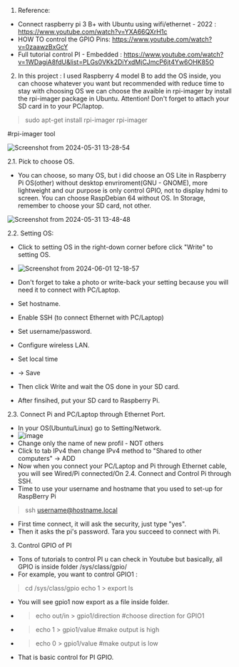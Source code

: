 1. Reference:
- Connect raspberry pi 3 B+ with Ubuntu using wifi/ethernet - 2022 : https://www.youtube.com/watch?v=YXA66QXrH1c
- HOW TO control the GPIO Pins: https://www.youtube.com/watch?v=0zaawzBxGcY
- Full tutorial control PI - Embedded : https://www.youtube.com/watch?v=1WDagiA8fdU&list=PLGs0VKk2DiYxdMjCJmcP6jt4Yw6OHK85O
2. In this project :
I used Raspberry 4 model B to add the OS inside, you can choose whatever you want but recommended with reduce time to stay with choosing OS
we can choose the avaible in rpi-imager by install the rpi-imager package in Ubuntu.
Attention! Don't forget to attach your SD card in to your PC/laptop.
> sudo apt-get install rpi-imager
> rpi-imager

#rpi-imager tool
 
  ![Screenshot from 2024-05-31 13-28-54](https://github.com/angerpro1411/TECTONIC/assets/166725219/54429c6e-4fed-42f6-a928-fad5de534ece)

2.1. Pick to choose OS.
- You can choose, so many OS, but i did choose an OS Lite in Raspberry Pi OS(other) without desktop envriroment(GNU - GNOME), more lightweight and our purpose is only 
control GPIO, not to display hdmi to screen. You can choose RaspDebian 64 without OS. In Storage, remember to choose your SD card, not other.


![Screenshot from 2024-05-31 13-48-48](https://github.com/angerpro1411/TECTONIC/assets/166725219/ada67c87-951e-4e82-a76d-4206bac72a9a)

2.2. Setting OS:
- Click to setting OS in the right-down corner before click "Write" to setting OS.
- ![Screenshot from 2024-06-01 12-18-57](https://github.com/angerpro1411/TECTONIC/assets/166725219/2b5f6ee4-d309-4e40-8010-44167e3b099c)

- Don't forget to take a photo or write-back your setting because you will need it to connect with PC/Laptop.
- Set hostname.
- Enable SSH (to connect Ethernet with PC/Laptop)
- Set username/password.
- Configure wireless LAN.
- Set local time
- -> Save
- Then click Write and wait the OS done in your SD card.
- After finsihed, put your SD card to Raspberry Pi.

2.3. Connect Pi and PC/Laptop through Ethernet Port.
- In your OS(Ubuntu/Linux) go to Setting/Network.
- ![image](https://github.com/angerpro1411/TECTONIC/assets/166725219/64b23ccd-64fc-4c14-9950-896b9bbe6a18)
- Change only the name of new profil - NOT others
- Click to tab IPv4 then change IPv4 method to "Shared to other computers" -> ADD
- Now when you connect your PC/Laptop and Pi through Ethernet cable, you will see Wired/Pi connected/On
2.4. Connect and Control Pi through SSH.
- Time to use your username and hostname that you used to set-up for RaspBerry Pi
> ssh username@hostname.local
- First time connect, it will ask the security, just type "yes".
- Then it asks the pi's password.
Tara you succeed to connect with Pi.

3. Control GPIO of PI
- Tons of tutorials to control PI u can check in Youtube but basically, all GPIO is inside folder /sys/class/gpio/
- For example, you want to control GPIO1 :
> cd /sys/class/gpio
> echo 1 > export
> ls
- You will see gpio1 now export as a file inside folder.
- > echo out/in > gpio1/direction #choose direction for GPIO1
- > echo 1 > gpio1/value #make output is high
- > echo 0 > gpio1/value #make output is low

- That is basic control for PI GPIO.
